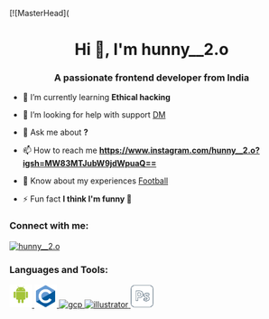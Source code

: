 [![MasterHead](
<h1 align="center">Hi 👋, I'm hunny__2.o</h1>
<h3 align="center">A passionate frontend developer from India</h3>

- 🌱 I’m currently learning **Ethical hacking**

- 🤝 I’m looking for help with support [DM](https://www.instagram.com/hunny__2.o?igsh=MW83MTJubW9jdWpuaQ==)

- 💬 Ask me about **?**

- 📫 How to reach me **https://www.instagram.com/hunny__2.o?igsh=MW83MTJubW9jdWpuaQ==**

- 📄 Know about my experiences [Football](Football)

- ⚡ Fun fact **I think I'm funny 🤣**

<h3 align="left">Connect with me:</h3>
<p align="left">
<a href="https://instagram.com/hunny__2.o" target="blank"><img align="center" src="https://raw.githubusercontent.com/rahuldkjain/github-profile-readme-generator/master/src/images/icons/Social/instagram.svg" alt="hunny__2.o" height="30" width="40" /></a>
</p>

<h3 align="left">Languages and Tools:</h3>
<p align="left"> <a href="https://developer.android.com" target="_blank" rel="noreferrer"> <img src="https://raw.githubusercontent.com/devicons/devicon/master/icons/android/android-original-wordmark.svg" alt="android" width="40" height="40"/> </a> <a href="https://www.cprogramming.com/" target="_blank" rel="noreferrer"> <img src="https://raw.githubusercontent.com/devicons/devicon/master/icons/c/c-original.svg" alt="c" width="40" height="40"/> </a> <a href="https://cloud.google.com" target="_blank" rel="noreferrer"> <img src="https://www.vectorlogo.zone/logos/google_cloud/google_cloud-icon.svg" alt="gcp" width="40" height="40"/> </a> <a href="https://www.adobe.com/in/products/illustrator.html" target="_blank" rel="noreferrer"> <img src="https://www.vectorlogo.zone/logos/adobe_illustrator/adobe_illustrator-icon.svg" alt="illustrator" width="40" height="40"/> </a> <a href="https://www.photoshop.com/en" target="_blank" rel="noreferrer"> <img src="https://raw.githubusercontent.com/devicons/devicon/master/icons/photoshop/photoshop-line.svg" alt="photoshop" width="40" height="40"/> </a> </p>
